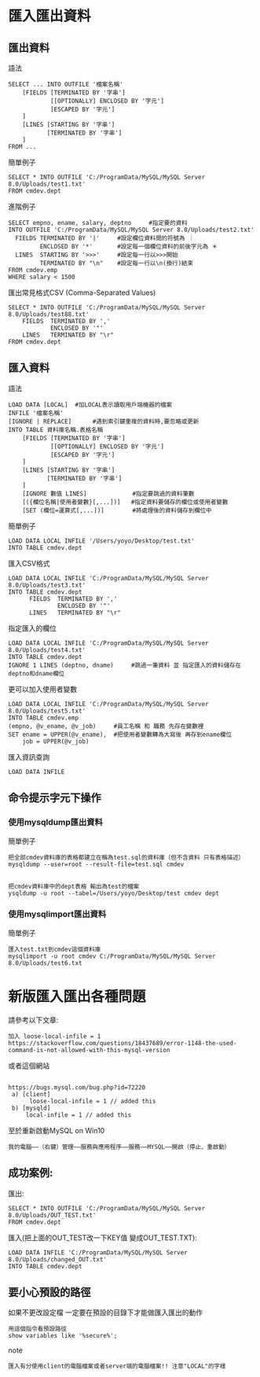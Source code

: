 # 匯入匯出資料 #


## 匯出資料 ##

語法
```
SELECT ... INTO OUTFILE '檔案名稱'
	[FIELDS [TERMINATED BY '字串']
	        [[OPTIONALLY] ENCLOSED BY '字元']
	        [ESCAPED BY '字元']
	]
	[LINES [STARTING BY '字串']
	       [TERMINATED BY '字串']
	]
FROM ...
```


簡單例子
```
SELECT * INTO OUTFILE 'C:/ProgramData/MySQL/MySQL Server 8.0/Uploads/test1.txt'
FROM cmdev.dept
```
進階例子
```
SELECT empno, ename, salary, deptno     #指定要的資料
INTO OUTFILE 'C:/ProgramData/MySQL/MySQL Server 8.0/Uploads/test2.txt'
  FIELDS TERMINATED BY '|'     #設定欄位資料間的符號為 ｜
         ENCLOSED BY '*'       #設定每一個欄位資料的前後字元為 ＊
  LINES  STARTING BY '>>>'     #設定每一行以>>>開始
         TERMINATED BY "\n"    #設定每一行以\n(換行)結束
FROM cmdev.emp
WHERE salary < 1500
```

匯出常見格式CSV (Comma-Separated Values)
```
SELECT * INTO OUTFILE 'C:/ProgramData/MySQL/MySQL Server 8.0/Uploads/test88.txt'
    FIELDS  TERMINATED BY ',' 
            ENCLOSED BY '"' 
    LINES   TERMINATED BY "\r"
FROM cmdev.dept
```


## 匯入資料 ##

語法
```
LOAD DATA [LOCAL]  #加LOCAL表示讀取用戶端機器的檔案
INFILE '檔案名稱'
[IGNORE | REPLACE]      #遇到索引鍵重複的資料時,要忽略或更新
INTO TABLE 資料庫名稱.表格名稱
    [FIELDS [TERMINATED BY '字串']
	        [[OPTIONALLY] ENCLOSED BY '字元']
	        [ESCAPED BY '字元']
	]
	[LINES [STARTING BY '字串']
	       [TERMINATED BY '字串']
	]
	[IGNORE 數值 LINES]             #指定要跳過的資料筆數
	[({欄位名稱|使用者變數}[,...])]   #指定資料要儲存的欄位或使用者變數
	[SET (欄位=運算式[,...])]        #將處理後的資料儲存到欄位中
```
簡單例子

```
LOAD DATA LOCAL INFILE '/Users/yoyo/Desktop/test.txt'
INTO TABLE cmdev.dept
```

匯入CSV格式
```
LOAD DATA LOCAL INFILE 'C:/ProgramData/MySQL/MySQL Server 8.0/Uploads/test3.txt'
INTO TABLE cmdev.dept
      FIELDS  TERMINATED BY ',' 
              ENCLOSED BY '"' 
      LINES   TERMINATED BY "\r"
```

指定匯入的欄位

```
LOAD DATA LOCAL INFILE 'C:/ProgramData/MySQL/MySQL Server 8.0/Uploads/test4.txt'
INTO TABLE cmdev.dept
IGNORE 1 LINES (deptno, dname)     #跳過一筆資料 並 指定匯入的資料儲存在deptno和dname欄位
```

更可以加入使用者變數
```
LOAD DATA LOCAL INFILE 'C:/ProgramData/MySQL/MySQL Server 8.0/Uploads/test5.txt'
INTO TABLE cmdev.emp
(empno, @v_ename, @v_job)     #員工名稱 和 職務 先存在變數裡
SET ename = UPPER(@v_ename),  #把使用者變數轉為大寫後 再存到ename欄位
    job = UPPER(@v_job)
```

匯入資訊查詢
```
LOAD DATA INFILE
```

## 命令提示字元下操作 ##

### 使用mysqldump匯出資料 ###

簡單例子
```
把全部cmdev資料庫的表格都建立在稱為test.sql的資料庫（但不含資料 只有表格描述）
mysqldump --user=root --result-file=test.sql cmdev 


把cmdev資料庫中的dept表格 輸出為test的檔案
ysqldump -u root --tabel=/Users/yoyo/Desktop/test cmdev dept
```


### 使用mysqlimport匯出資料 ###

簡單例子
```
匯入test.txt到cmdev這個資料庫
mysqlimport -u root cmdev C:/ProgramData/MySQL/MySQL Server 8.0/Uploads/test6.txt
```

# 新版匯入匯出各種問題 #

請參考以下文章:

```
加入 loose-local-infile = 1 
https://stackoverflow.com/questions/18437689/error-1148-the-used-command-is-not-allowed-with-this-mysql-version
```
或者這個網站
```

https://bugs.mysql.com/bug.php?id=72220
 a) [client]
      loose-local-infile = 1 // added this
 b) [mysqld]
     local-infile = 1 // added this
```
至於重新啟動MySQL on Win10
```
我的電腦——（右鍵）管理——服務與應用程序——服務——MYSQL——開啟（停止、重啟動）
```

## 成功案例: ##
匯出: 
```
SELECT * INTO OUTFILE 'C:/ProgramData/MySQL/MySQL Server 8.0/Uploads/OUT_TEST.txt'
FROM cmdev.dept
```
匯入(把上面的OUT_TEST改一下KEY值 變成OUT_TEST.TXT):
```
LOAD DATA INFILE 'C:/ProgramData/MySQL/MySQL Server 8.0/Uploads/changed_OUT.txt'
INTO TABLE cmdev.dept
```
## 要小心預設的路徑 ##

如果不更改設定檔 一定要在預設的目錄下才能做匯入匯出的動作

```
用這個指令看預設路徑
show variables like '%secure%';
```

note
```
匯入有分使用client的電腦檔案或者server端的電腦檔案!! 注意"LOCAL"的字樣
```
